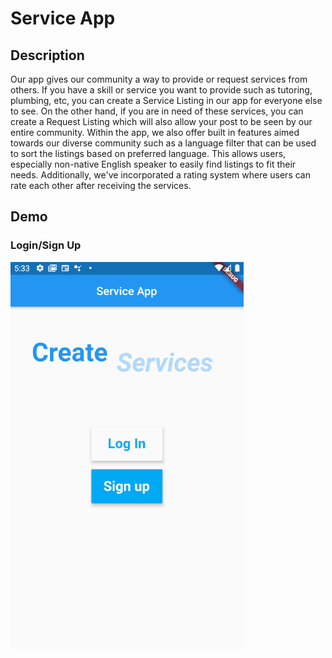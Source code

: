 # Service App

## Description
Our app gives our community a way to provide or request services from others. If you have a skill or service you want to provide such as tutoring, plumbing, etc, you can create a Service Listing in our app for everyone else to see. On the other hand, if you are in need of these services, you can create a Request Listing which will also allow your post to be seen by our entire community. Within the app, we also offer built in features aimed towards our diverse community such as a language filter that can be used to sort the listings based on preferred language. This allows users, especially non-native English speaker to easily find listings to fit their needs. Additionally, we've incorporated a rating system where users can rate each other after receiving the services.

## Demo
### Login/Sign Up
![Login/Sign up Screen](demo/rotating_display.gif)
